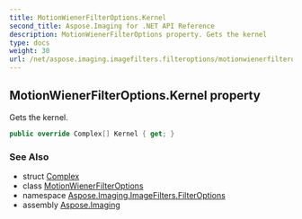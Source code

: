 ```yaml
---
title: MotionWienerFilterOptions.Kernel
second_title: Aspose.Imaging for .NET API Reference
description: MotionWienerFilterOptions property. Gets the kernel
type: docs
weight: 30
url: /net/aspose.imaging.imagefilters.filteroptions/motionwienerfilteroptions/kernel/
---
```

## MotionWienerFilterOptions.Kernel property

Gets the kernel.

```csharp
public override Complex[] Kernel { get; }
```

### See Also

* struct [Complex](../../../aspose.imaging.imagefilters.complexutils/complex/)
* class [MotionWienerFilterOptions](../)
* namespace [Aspose.Imaging.ImageFilters.FilterOptions](../../motionwienerfilteroptions/)
* assembly [Aspose.Imaging](../../../)


